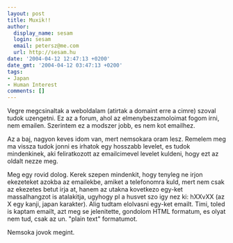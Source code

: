 ```yaml
---
layout: post
title: Muxik!!
author:
  display_name: sesam
  login: sesam
  email: petersz@me.com
  url: http://sesam.hu
date: '2004-04-12 12:47:13 +0200'
date_gmt: '2004-04-12 03:47:13 +0200'
tags:
- Japan
- Human Interest
comments: []
---
```


Vegre megcsinaltak a weboldalam (atirtak a domaint erre a cimre) szoval tudok uzengetni. Ez az a forum, ahol az elmenybeszamoloimat fogom irni, nem emailen. Szerintem ez a modszer jobb, es nem kot emailhez.

Az a baj, nagyon keves idom van, mert nemsokara oram lesz. Remelem meg ma vissza tudok jonni es irhatok egy hosszabb levelet, es tudok mindenkinek, aki feliratkozott az emailcimevel levelet kuldeni, hogy ezt az oldalt nezze meg.

Meg egy rovid dolog. Kerek szepen mindenkit, hogy tenyleg ne irjon ekezeteket azokba az emailekbe, amiket a telefonomra kuld, mert nem csak az ekezetes betut irja at, hanem az utakna kovetkezo egy-ket massalhangzot is atalakitja, ugyhogy pl a husvet szo igy nez ki: hXXvXX (az X egy kanji, japan karakter). Alig tudtam elolvasni egy-ket emailt. Timi, toled is kaptam emailt, azt meg se jelenitette, gondolom HTML formatum, es olyat nem tud, csak az un. "plain text" formatumot.

Nemsoka jovok megint.
